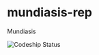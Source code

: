 # mundiasis-rep
Mundiasis


![Codeship Status](https://app.codeship.com/projects/51695420-ddfc-0135-36cd-6a84d7ff43f7/status?branch=master)